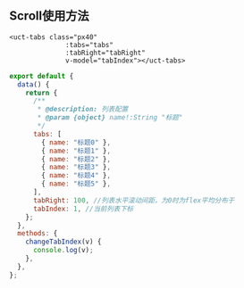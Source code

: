 <!--
 * @Version: 1.0.0
 * @Author: 祸灵
 * @LastEditors: 祸灵
 * @Date: 2021-04-13 16:08:09
 * @LastEditTime: 2021-04-29 09:57:04
 * @Description: 
-->
##  Scroll使用方法
``` vue
<uct-tabs class="px40"
              :tabs="tabs"
              :tabRight="tabRight"
              v-model="tabIndex"></uct-tabs>
```

```js
export default {
  data() {
    return {
      /**
       * @description: 列表配置
       * @param {object} name!:String "标题"
       */
      tabs: [
        { name: "标题0" },
        { name: "标题1" },
        { name: "标题2" },
        { name: "标题3" },
        { name: "标题4" },
        { name: "标题5" },
      ],
      tabRight: 100, //列表水平滚动间距，为0时为flex平均分布于
      tabIndex: 1, //当前列表下标
    };
  },
  methods: {
    changeTabIndex(v) {
      console.log(v);
    },
  },
};

```